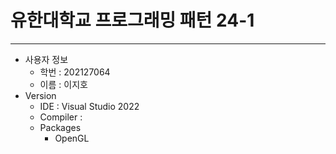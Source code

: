 # 유한대학교 프로그래밍 패턴 24-1
***
* 사용자 정보
    * 학번 : 202127064
    * 이름 : 이지호
* Version
    * IDE : Visual Studio 2022
    * Compiler :
    * Packages
        * OpenGL
